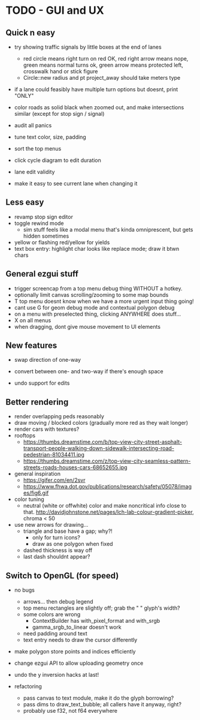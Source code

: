 # TODO - GUI and UX

## Quick n easy

- try showing traffic signals by little boxes at the end of lanes
	- red circle means right turn on red OK, red right arrow means nope, green means normal turns ok, green arrow means protected left, crosswalk hand or stick figure
	- Circle::new radius and pt project_away should take meters type

- if a lane could feasibly have multiple turn options but doesnt, print "ONLY"
- color roads as solid black when zoomed out, and make intersections similar (except for stop sign / signal)
- audit all panics
- tune text color, size, padding
- sort the top menus

- click cycle diagram to edit duration
- lane edit validity
- make it easy to see current lane when changing it

## Less easy

- revamp stop sign editor
- toggle rewind mode
	- sim stuff feels like a modal menu that's kinda omniprescent, but gets hidden sometimes
- yellow or flashing red/yellow for yields
- text box entry: highlight char looks like replace mode; draw it btwn chars

## General ezgui stuff

- trigger screencap from a top menu debug thing WITHOUT a hotkey.
- optionally limit canvas scrolling/zooming to some map bounds
- T top menu doesnt know when we have a more urgent input thing going!
- cant use G for geom debug mode and contextual polygon debug
- on a menu with preselected thing, clicking ANYWHERE does stuff...
- X on all menus
- when dragging, dont give mouse movement to UI elements

## New features

- swap direction of one-way
- convert between one- and two-way if there's enough space

- undo support for edits

## Better rendering

- render overlapping peds reasonably
- draw moving / blocked colors (gradually more red as they wait longer)
- render cars with textures?
- rooftops
	- https://thumbs.dreamstime.com/b/top-view-city-street-asphalt-transport-people-walking-down-sidewalk-intersecting-road-pedestrian-81034411.jpg
	- https://thumbs.dreamstime.com/z/top-view-city-seamless-pattern-streets-roads-houses-cars-68652655.jpg
- general inspiration
	- https://gifer.com/en/2svr
	- https://www.fhwa.dot.gov/publications/research/safety/05078/images/fig6.gif
- color tuning
	- neutral (white or offwhite) color and make noncritical info close to
	  that. http://davidjohnstone.net/pages/lch-lab-colour-gradient-picker,
          chroma < 50
- use new arrows for drawing...
	- triangle and base have a gap; why?!
		- only for turn icons?
		- draw as one polygon when fixed
	- dashed thickness is way off
	- last dash shouldnt appear?

## Switch to OpenGL (for speed)

- no bugs
	- arrows... then debug legend
	- top menu rectangles are slightly off; grab the " " glyph's width?
	- some colors are wrong
		- ContextBuilder has with_pixel_format and with_srgb
		- gamma_srgb_to_linear doesn't work
	- need padding around text
	- text entry needs to draw the cursor differently

- make polygon store points and indices efficiently
- change ezgui API to allow uploading geometry once
- undo the y inversion hacks at last!
- refactoring
	- pass canvas to text module, make it do the glyph borrowing?
	- pass dims to draw_text_bubble; all callers have it anyway, right?
	- probably use f32, not f64 everywhere
